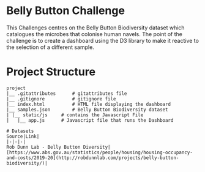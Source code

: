 # Belly Button Challenge

This Challenges centres on the Belly Button Biodiversity dataset which catalogues the microbes that colonise human navels. The point of the challenge is to create a dashboard using the D3 library to make it reactive to the selection of a different sample.

# Project Structure

```
project
|__ .gitattributes      # gitattributes file
|__ .gitignore          # gitignore file
|__ index.html          # HTML file displaying the dashboard
|__ samples.json        # Belly Button Biodiversity dataset
| |__ static/js     # contains the Javascript File
|   |__ app.js      # Javascript file that runs the Dashboard

```
```
# Datasets
Source|Link|
|-|-|-|
Rob Dunn Lab - Belly Button Diversity|[https://www.abs.gov.au/statistics/people/housing/housing-occupancy-and-costs/2019-20](http://robdunnlab.com/projects/belly-button-biodiversity/)|
```

